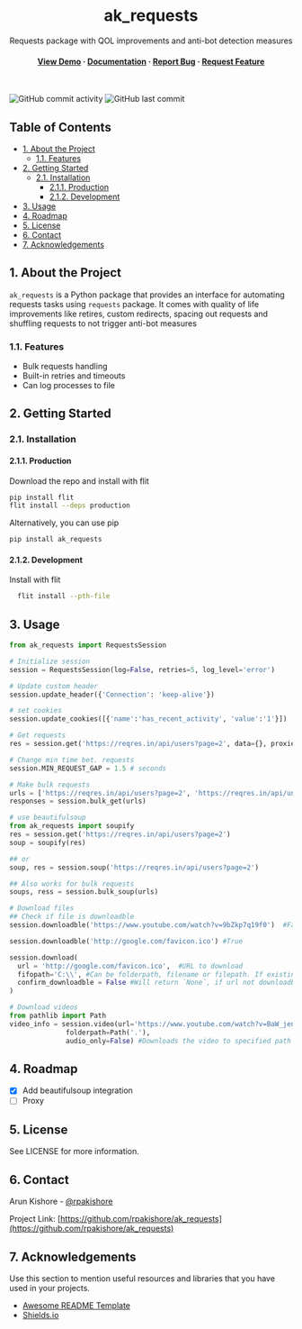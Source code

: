 <!--- Heading --->
<div align="center">
  <h1>ak_requests</h1>
  <p>
    Requests package with QOL improvements and anti-bot detection measures
  </p>
<h4>
    <a href="https://github.com/rpakishore/ak_requests/">View Demo</a>
  <span> · </span>
    <a href="https://github.com/rpakishore/ak_requests">Documentation</a>
  <span> · </span>
    <a href="https://github.com/rpakishore/ak_requests/issues/">Report Bug</a>
  <span> · </span>
    <a href="https://github.com/rpakishore/ak_requests/issues/">Request Feature</a>
  </h4>
</div>
<br />

![GitHub commit activity](https://img.shields.io/github/commit-activity/m/rpakishore/ak_requests)
![GitHub last commit](https://img.shields.io/github/last-commit/rpakishore/ak_requests)
<!-- [![tests](https://github.com/rpakishore/ak_requests/actions/workflows/test.yml/badge.svg)](https://github.com/rpakishore/ak_requests/actions/workflows/test.yml) -->

<!-- Table of Contents -->
<h2>Table of Contents</h2>

- [1. About the Project](#1-about-the-project)
  - [1.1. Features](#11-features)
- [2. Getting Started](#2-getting-started)
  - [2.1. Installation](#21-installation)
    - [2.1.1. Production](#211-production)
    - [2.1.2. Development](#212-development)
- [3. Usage](#3-usage)
- [4. Roadmap](#4-roadmap)
- [5. License](#5-license)
- [6. Contact](#6-contact)
- [7. Acknowledgements](#7-acknowledgements)

<!-- About the Project -->
## 1. About the Project

`ak_requests` is a Python package that provides an interface for automating requests tasks using `requests` package. It comes with quality of life improvements like retires, custom redirects, spacing out requests and shuffling requests to not trigger anti-bot measures 

<!-- Features -->
### 1.1. Features

- Bulk requests handling
- Built-in retries and timeouts
- Can log processes to file

<!-- Getting Started -->
## 2. Getting Started


<!-- Installation -->
### 2.1. Installation

#### 2.1.1. Production

Download the repo and install with flit

```bash
pip install flit
flit install --deps production
```

Alternatively, you can use pip

```bash
pip install ak_requests
```

#### 2.1.2. Development

Install with flit

```bash
  flit install --pth-file
```

<!-- Usage -->
## 3. Usage

```python
from ak_requests import RequestsSession

# Initialize session
session = RequestsSession(log=False, retries=5, log_level='error') 

# Update custom header
session.update_header({'Connection': 'keep-alive'})

# set cookies
session.update_cookies([{'name':'has_recent_activity', 'value':'1'}])

# Get requests
res = session.get('https://reqres.in/api/users?page=2', data={}, proxies = {} ) # Can accept any requests parameters

# Change min time bet. requests
session.MIN_REQUEST_GAP = 1.5 # seconds

# Make bulk requests
urls = ['https://reqres.in/api/users?page=2', 'https://reqres.in/api/unknown']
responses = session.bulk_get(urls)

# use beautifulsoup
from ak_requests import soupify
res = session.get('https://reqres.in/api/users?page=2')
soup = soupify(res)

## or 
soup, res = session.soup('https://reqres.in/api/users?page=2')

## Also works for bulk requests
soups, ress = session.bulk_soup(urls)

# Download files
## Check if file is downloadble
session.downloadble('https://www.youtube.com/watch?v=9bZkp7q19f0')  #False

session.downloadble('http://google.com/favicon.ico') #True

session.download(
  url = 'http://google.com/favicon.ico',  #URL to download
  fifopath='C:\\', #Can be folderpath, filename or filepath. If existing folder specified - will extract filename from url contents
  confirm_downloadble = False #Will return `None`, if url not downloadble
)

# Download videos
from pathlib import Path
video_info = session.video(url='https://www.youtube.com/watch?v=BaW_jenozKc', 
              folderpath=Path('.'),
              audio_only=False) #Downloads the video to specified path and returns dict of video info
```

<!-- Roadmap -->
## 4. Roadmap

- [x] Add beautifulsoup integration
- [ ] Proxy

<!-- License -->
## 5. License

See LICENSE for more information.

<!-- Contact -->
## 6. Contact

Arun Kishore - [@rpakishore](mailto:pypi@rpakishore.co.in)

Project Link: [https://github.com/rpakishore/ak_requests](https://github.com/rpakishore/ak_requests)

<!-- Acknowledgments -->
## 7. Acknowledgements

Use this section to mention useful resources and libraries that you have used in your projects.

- [Awesome README Template](https://github.com/Louis3797/awesome-readme-template/blob/main/README-WITHOUT-EMOJI.md)
- [Shields.io](https://shields.io/)